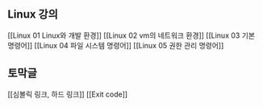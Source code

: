 ## Linux 강의
[[Linux 01 Linux와 개발 환경]]
[[Linux 02 vm의 네트워크 환경]]
[[Linux 03 기본 명령어]]
[[Linux 04 파일 시스템 명령어]]
[[Linux 05 권한 관리 명령어]]
## 토막글
[[심볼릭 링크, 하드 링크]]
[[Exit code]]